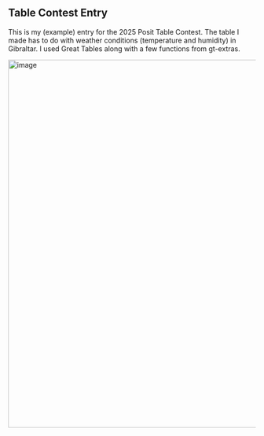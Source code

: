 ## Table Contest Entry

This is my (example) entry for the 2025 Posit Table Contest. The table I made has to do with weather conditions (temperature and humidity) in Gibraltar. I used Great Tables along with a few functions from gt-extras. 

<img width="1179" height="748" alt="image" src="https://github.com/user-attachments/assets/3efcd78e-47c4-4a5d-a882-a14842b3f24e" />
